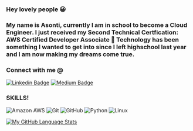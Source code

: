 ### Hey lovely people 😀

### My name is Asonti, currently I am in school to become a Cloud Engineer. I just received my Second Technical Certfication: AWS Certified Developer Associate 🎉 Technology has been something I wanted to get into since I left highschool last year and I am now making my dreams come true.

### Connect with me @
[![Linkedin Badge](https://img.shields.io/badge/-AsontiGinn-blue?style=flat-square&logo=Linkedin&logoColor=white&link=https://www.linkedin.com/in/asontidginn)](https://www.linkedin.com/in/asontidginn)
[![Medium Badge](https://img.shields.io/badge/AsontiGinn-12100E?style=flat-square&logo=medium&logoColor=white&link=https://medium.com/@asontidg)](https://medium.com/@asontidg)

### SKILLS!
![Amazon AWS](https://img.shields.io/badge/Amazon%20AWS-232F3E?style=flat-square&logo=amazon-aws)
![Git](https://img.shields.io/badge/-Git-black?style=flat-square&logo=git)
![GitHub](https://img.shields.io/badge/-GitHub-181717?style=flat-square&logo=github)
![Python](https://img.shields.io/badge/-Python-black?style=flat-square&logo=Python)
![Linux](https://img.shields.io/badge/Linux-FCC624?style=flat-square&logo=linux&logoColor=black)

[![My GitHub Language Stats](https://github-readme-stats.vercel.app/api/top-langs/?username=jasongaylord&langs_count=5&theme=tokyonight)]()


<!-- My name is Asonti, currenlty I am in school to become a Cloud Engineer. I just received my first tech certification: LPI 010 Certification 🎉

**Asonti04/asonti04** is a ✨ _special_ ✨ repository because its `README.md` (this file) appears on your GitHub profile.

Here are some ideas to get you started:


-->
